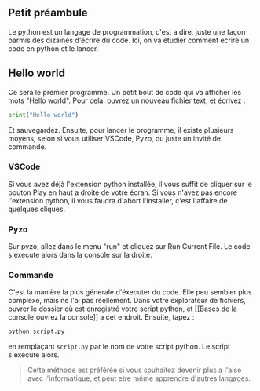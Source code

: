 ## Petit préambule
Le python est un langage de programmation, c'est a dire, juste une façon parmis des dizaines d'écrire du code. Ici, on va étudier comment ecrire un code en python et le lancer. 

## Hello world
Ce sera le premier programme. Un petit bout de code qui va afficher les mots "Hello world". 
Pour cela, ouvrez un nouveau fichier text, et écrivez :
```python
print("Hello world")
```

Et sauvegardez. 
Ensuite, pour lancer le programme, il existe plusieurs moyens, selon si vous utiliser VSCode, Pyzo, ou juste un invité de commande. 
### VSCode
Si vous avez déjà l'extension python installée, il vous suffit de cliquer sur le bouton Play en haut a droite de votre écran. 
Si vous n'avez pas encore l'extension python, il vous faudra d'abort l'installer, c'est l'affaire de quelques cliques. 

### Pyzo
Sur pyzo, allez dans le menu "run" et cliquez sur Run Current File. Le code s'éxecute alors dans la console sur la droite. 

### Commande
C'est la manière la plus génerale d'éxecuter du code. Elle peu sembler plus complexe, mais ne l'ai pas réellement. 
Dans votre explorateur de fichiers, ouvrer le dossier où est enregistré votre script python, et [[Bases de la console|ouvrez la console]] a cet endroit. Ensuite, tapez :
```bash
python script.py
```
en remplaçant `script.py` par le nom de votre script python.
Le script s'execute alors. 

> Cette méthode est préférée si vous souhaitez devenir plus a l'aise avec l'informatique, et peut etre même apprendre d'autres langages.

